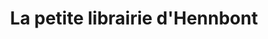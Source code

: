 ---
title: "La petite librairie d'Hennbont"
url: /hennebont/la-petite-librairie-dhennbont/
shop: livres
---